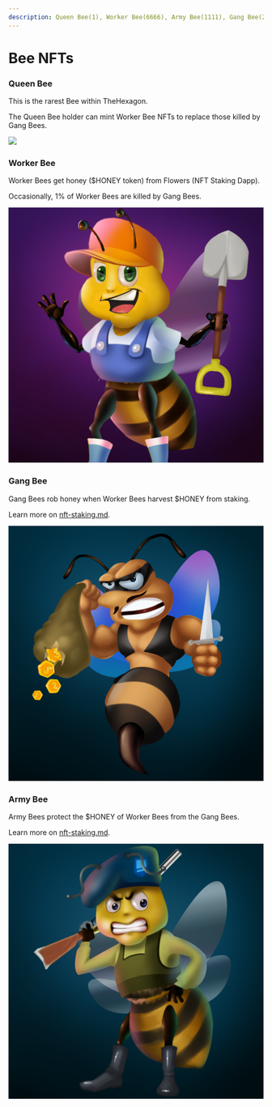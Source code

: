 ```yaml
---
description: Queen Bee(1), Worker Bee(6666), Army Bee(1111), Gang Bee(222)
---
```


# Bee NFTs

### **Queen Bee**&#x20;

This is the rarest Bee within TheHexagon.

The Queen Bee holder can mint Worker Bee NFTs to replace those killed by Gang Bees.&#x20;

![](../.gitbook/assets/Bee\_Art\_02.jpg)

### **Worker Bee**

Worker Bees get honey ($HONEY token) from Flowers (NFT Staking Dapp).

Occasionally, 1% of Worker Bees are killed by Gang Bees.

![](../.gitbook/assets/Worker.png)

### Gang Bee

Gang Bees rob honey when Worker Bees harvest $HONEY from staking.

Learn more on [nft-staking.md](nft-staking.md "mention").

![](../.gitbook/assets/Gang2.png)

### Army Bee

Army Bees protect the $HONEY of Worker Bees from the Gang Bees.

Learn more on [nft-staking.md](nft-staking.md "mention").

![](<../.gitbook/assets/maniac (2).png>)
